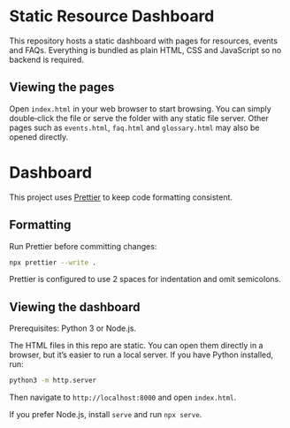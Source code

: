 # Static Resource Dashboard

This repository hosts a static dashboard with pages for resources, events
and FAQs. Everything is bundled as plain HTML, CSS and JavaScript so no
backend is required.

## Viewing the pages

Open `index.html` in your web browser to start browsing. You can simply
double‑click the file or serve the folder with any static file server.
Other pages such as `events.html`, `faq.html` and `glossary.html` may also
be opened directly.


# Dashboard

This project uses [Prettier](https://prettier.io/) to keep code formatting consistent.

## Formatting

Run Prettier before committing changes:

```bash
npx prettier --write .
```

Prettier is configured to use 2 spaces for indentation and omit semicolons.

## Viewing the dashboard

Prerequisites: Python 3 or Node.js.

The HTML files in this repo are static. You can open them directly in a browser, but it’s easier to run a local server. If you have Python installed, run:

```bash
python3 -m http.server
```

Then navigate to `http://localhost:8000` and open `index.html`.

If you prefer Node.js, install `serve` and run `npx serve`.

